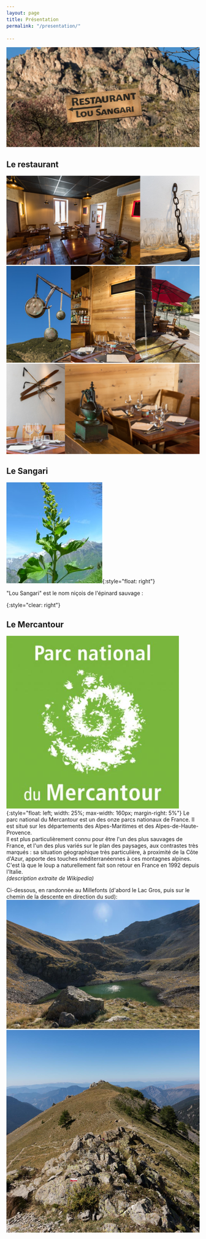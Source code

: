 ```yaml
---
layout: page
title: Présentation
permalink: "/presentation/"

---
```


![](/assets/img/titre-montagne.jpg)

## Le restaurant

![](/assets/img/restau-montage2.jpg)
![](/assets/img/restau-montage3.jpg)
![](/assets/img/restau-montage4.jpg)


## Le Sangari

![Photo Epinard sauvage](/assets/img/epinard.jpg){:style="float: right"}

"Lou Sangari" est le nom niçois de l'épinard sauvage :

{:style="clear: right"}

## Le Mercantour
![Logo](/assets/img/logo-mercantour.jpg){:style="float: left; width: 25%; max-width: 160px; margin-right: 5%"}
Le parc national du Mercantour est un des onze parcs nationaux de France. Il est situé sur les départements des Alpes-Maritimes et des Alpes-de-Haute-Provence.  
Il est plus particulièrement connu pour être l'un des plus sauvages de France, et l'un des plus variés sur le plan des paysages, aux contrastes très marqués : sa situation géographique très particulière, à proximité de la Côte d'Azur, apporte des touches méditerranéennes à ces montagnes alpines. C'est là que le loup a naturellement fait son retour en France en 1992 depuis l'Italie.  
_(description extraite de Wikipedia)_

Ci-dessous, en randonnée au Millefonts (d'abord le Lac Gros, puis sur le chemin de la descente en direction du sud):
![Photo Lac Gros](/assets/img/millefonts2.jpg)
![Photo montagne](/assets/img/millefonts1.jpg)
